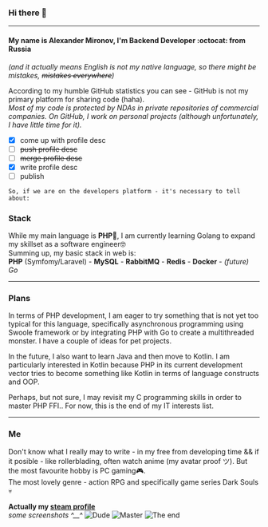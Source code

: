 ### Hi there 👋
___
#### My name is Alexander Mironov, I'm **Backend Developer** :octocat: from Russia 
*(and it actually means English is not my native language, so there might be mistakes, ~~mistakes everywhere~~)*

According to my humble GitHub statistics you can see - GitHub is not my primary platform for sharing code (haha).\
*Most of my code is protected by NDAs in private repositories of commercial companies. On GitHub, I work on personal projects (although unfortunately, I have little time for it).*

- [x] come up with profile desc
- [ ] ~~push profile desc~~
- [ ] ~~merge profile desc~~
- [x] write profile desc
- [ ] publish

`So, if we are on the developers platform - it's necessary to tell about:`
### Stack
While my main language is **PHP**:rocket:, I am currently learning Golang to expand my skillset as a software engineer🤓\
Summing up, my basic stack in web is:\
  **PHP** (Symfomy/Laravel) - **MySQL** - **RabbitMQ** - **Redis** - **Docker** - *(future) Go*
 
 ___
### Plans
In terms of PHP development, I am eager to try something that is not yet too typical for this language, specifically asynchronous programming using Swoole framework or by integrating PHP with Go to create a multithreaded monster. I have a couple of ideas for pet projects.

In the future, I also want to learn Java and then move to Kotlin. I am particularly interested in Kotlin because PHP in its current development vector tries to become something like Kotlin in terms of language constructs and OOP.

Perhaps, but not sure, I may revisit my C programming skills in order to master PHP FFI.. For now, this is the end of my IT interests list.

___
### Me
Don't know what I really may to write - in my free from developing time && if it posible - like rollerblading, often watch anime (my avatar proof ツ). But the most favourite hobby is PC gaming:video_game:.\
The most lovely genre - action RPG and specifically game series Dark Souls :skull:

**Actually my [steam profile](https://steamcommunity.com/id/aneterial/)**\
*some screenshots ^__^*
![Dude](https://steamuserimages-a.akamaihd.net/ugc/916925154148662862/4C7EFD0997027DABAD7D50E0DE80393EFB5FD9E1/?imw=5000&imh=5000&ima=fit&impolicy=Letterbox&imcolor=%23000000&letterbox=false "Dude")
![Master](https://steamuserimages-a.akamaihd.net/ugc/859486570398579345/0F050E54203C1EDB29BAD3359E0E7093FB36D2ED/?imw=5000&imh=5000&ima=fit&impolicy=Letterbox&imcolor=%23000000&letterbox=false "Master")
![The end](https://steamuserimages-a.akamaihd.net/ugc/859485728044325256/45DE87361E02A03FAEDE567255237F625218D4F1/?imw=5000&imh=5000&ima=fit&impolicy=Letterbox&imcolor=%23000000&letterbox=false "The end")
